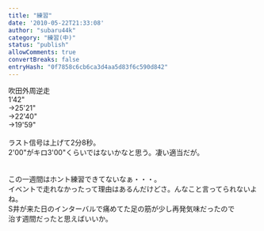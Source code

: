 ```yaml
---
title: "練習"
date: '2010-05-22T21:33:08'
author: "subaru44k"
category: "練習(中)"
status: "publish"
allowComments: true
convertBreaks: false
entryHash: "0f7858c6cb6ca3d4aa5d83f6c590d842"
---
```

吹田外周逆走<br>
1'42"<br>
→25'21"<br>
→22'40"<br>
→19'59"<br>
<br>
ラスト信号は上げて2分8秒。<br>
2'00"がキロ3'00"くらいではないかなと思う。凄い適当だが。<br>
<br>
<br>
この一週間はホント練習できてないなぁ・・・。<br>
イベントで走れなかったって理由はあるんだけどさ。んなこと言ってられないよね。<br>
S井が来た日のインターバルで痛めてた足の筋が少し再発気味だったので<br>
治す週間だったと思えばいいか。
